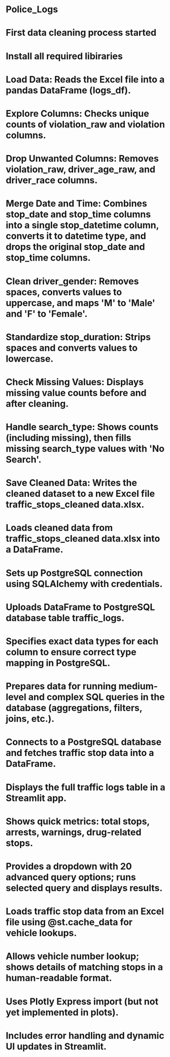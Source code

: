 # Police_Logs 

# First data cleaning process started
# Install all required libiraries
# Load Data: Reads the Excel file into a pandas DataFrame (logs_df).
# Explore Columns: Checks unique counts of violation_raw and violation columns.
# Drop Unwanted Columns: Removes violation_raw, driver_age_raw, and driver_race columns.
# Merge Date and Time: Combines stop_date and stop_time columns into a single stop_datetime column, converts it to datetime type, and drops the original stop_date and stop_time columns.
# Clean driver_gender: Removes spaces, converts values to uppercase, and maps 'M' to 'Male' and 'F' to 'Female'.
# Standardize stop_duration: Strips spaces and converts values to lowercase.
# Check Missing Values: Displays missing value counts before and after cleaning.
# Handle search_type: Shows counts (including missing), then fills missing search_type values with 'No Search'.
# Save Cleaned Data: Writes the cleaned dataset to a new Excel file traffic_stops_cleaned data.xlsx.
# Loads cleaned data from traffic_stops_cleaned data.xlsx into a DataFrame.
# Sets up PostgreSQL connection using SQLAlchemy with credentials.
# Uploads DataFrame to PostgreSQL database table traffic_logs.
# Specifies exact data types for each column to ensure correct type mapping in PostgreSQL.
# Prepares data for running medium-level and complex SQL queries in the database (aggregations, filters, joins, etc.).
# Connects to a PostgreSQL database and fetches traffic stop data into a DataFrame.
# Displays the full traffic logs table in a Streamlit app.
# Shows quick metrics: total stops, arrests, warnings, drug-related stops.
# Provides a dropdown with 20 advanced query options; runs selected query and displays results.
# Loads traffic stop data from an Excel file using @st.cache_data for vehicle lookups.
# Allows vehicle number lookup; shows details of matching stops in a human-readable format.
# Uses Plotly Express import (but not yet implemented in plots).
# Includes error handling and dynamic UI updates in Streamlit.


